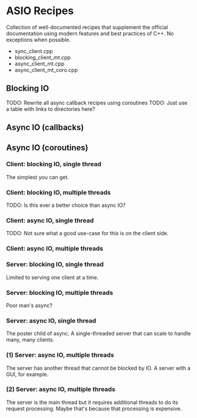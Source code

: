 # ASIO Recipes
Collection of well-documented recipes that supplement the official documentation using modern features
and best practices of C++. No exceptions when possible.

- sync_client.cpp
- blocking_client_mt.cpp
- async_client_mt.cpp
- async_client_mt_coro.cpp

## Blocking IO
TODO: Rewrite all async callback recipes using coroutines
TODO: Just use a table with links to directories here?

## Async IO (callbacks)
## Async IO (coroutines)

### Client: blocking IO, single thread
The simplest you can get.

### Client: blocking IO, multiple threads
TODO: Is this ever a better choice than async IO?

### Client: async IO, single thread
TODO: Not sure what a good use-case for this is on the client side.

### Client: async IO, multiple threads

### Server: blocking IO, single thread
Limited to serving one client at a time.

### Server: blocking IO, multiple threads
Poor man's async?

### Server: async IO, single thread
The poster child of async. A single-threaded server that can scale to handle many, many
clients.

### (1) Server: async IO, multiple threads
The server has another thread that cannot be blocked by IO. A server with a GUI, for example.

### (2) Server: async IO, multiple threads
The server is the main thread but it requires additional threads to do its request processing.
Maybe that's because that processing is expensive. 

